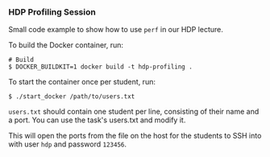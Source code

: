 ### HDP Profiling Session

Small code example to show how to use `perf` in our HDP lecture.

To build the Docker container, run:
```shell
# Build
$ DOCKER_BUILDKIT=1 docker build -t hdp-profiling .
```

To start the container once per student, run:
```shell
$ ./start_docker /path/to/users.txt
```

`users.txt` should contain one student per line, consisting of their name and a port.
You can use the task's users.txt and modify it.

This will open the ports from the file on the host for the students to SSH into with user `hdp` and password `123456`.
